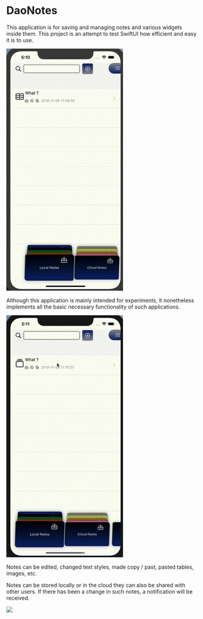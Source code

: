 # DaoNotes
This application is for saving and managing notes and various widgets inside them. This project is an attempt to test SwiftUI how efficient and easy it is to use.

![](menu.gif)

Although this application is mainly intended for experiments, it nonetheless implements all the basic necessary functionality of such  applications. 

![](edit.gif)

Notes can be edited, changed text styles, made copy / past, pasted tables, images, etc.

Notes can be stored locally or in the cloud they can also be shared with other users. If there has been a change in such notes, a notification will be received.
 
 ![](rest.gif)
